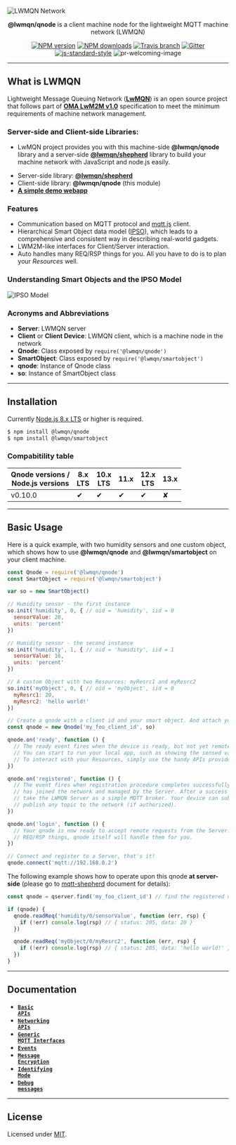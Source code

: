 ![LWMQN Network](https://raw.githubusercontent.com/lwmqn/qnode/master/docs/images/lwmqn.png)

<div align="center">

**@lwmqn/qnode** is a client machine node for the lightweight MQTT machine network (LWMQN)

[![NPM version](https://img.shields.io/npm/v/@lwmqn/qnode.svg?style=flat-square)](https://www.npmjs.com/package/@lwmqn/qnode)
[![NPM downloads](https://img.shields.io/npm/dm/@lwmqn/qnode.svg?style=flat-square)](https://www.npmjs.com/package/@lwmqn/qnode)
[![Travis branch](https://img.shields.io/travis/lwmqn/qnode/master.svg?maxAge=2592000&style=flat-square)](https://travis-ci.org/lwmqn/qnode)
[![Gitter](https://img.shields.io/gitter/room/lwmqn/Lobby.svg?style=flat-square)](https://gitter.im/lwmqn/Lobby)
[![js-standard-style](https://img.shields.io/badge/code%20style-standard-brightgreen.svg?style=flat-square)](http://standardjs.com/)
![pr-welcoming-image](https://img.shields.io/badge/PRs-welcome-brightgreen.svg?style=flat-square)

</div>

-------

## What is LWMQN

Lightweight Message Queuing Network ([**LwMQN**](http://lwmqn.github.io)) is an open source project that follows part of [**OMA LwM2M v1.0**](http://technical.openmobilealliance.org/Technical/technical-information/release-program/current-releases/oma-lightweightm2m-v1-0) specification to meet the minimum requirements of machine network management.

### Server-side and Client-side Libraries:
   - LwMQN project provides you with this machine-side **@lwmqn/qnode** library and a server-side [**@lwmqn/shepherd**](https://github.com/lwmqn/shepherd) library to build your machine network with JavaScript and node.js easily.

* Server-side library: [**@lwmqn/shepherd**](https://github.com/lwmqn/shepherd)
* Client-side library: **@lwmqn/qnode** (this module)
* [**A simple demo webapp**](https://github.com/lwmqn/demo)

### Features

* Communication based on MQTT protocol and [mqtt.js](https://www.npmjs.com/package/mqtt) client.
* Hierarchical Smart Object data model ([IPSO](http://www.ipso-alliance.org/)), which leads to a comprehensive and consistent way in describing real-world gadgets.
* LWM2M-like interfaces for Client/Server interaction.
* Auto handles many REQ/RSP things for you. All you have to do is to plan your _Resources_ well.

### Understanding Smart Objects and the IPSO Model

![IPSO Model](https://raw.githubusercontent.com/lwmqn/qnode/master/docs/images/ipso_model.png)

### Acronyms and Abbreviations

* **Server**: LWMQN server
* **Client** or **Client Device**: LWMQN client, which is a machine node in the network
* **Qnode**: Class exposed by `require('@lwmqn/qnode')`
* **SmartObject**: Class exposed by `require('@lwmqn/smartobject')`
* **qnode**: Instance of Qnode class
* **so**: Instance of SmartObject class

-------

## Installation

Currently [Node.js 8.x LTS](https://nodejs.org/en/about/releases/) or higher is required.

```bash
$ npm install @lwmqn/qnode
$ npm install @lwmqn/smartobject
```

### Compabitility table


| Qnode versions /<br>Node.js versions | 8.x<br>LTS | 10.x<br>LTS | 11.x | 12.x<br>LTS | 13.x |
|--------------------------------------|------------|-------------|------|-------------|------|
| v0.10.0 | ✔ | ✔ | ✔ | ✔ | ✘ |

-------

## Basic Usage


Here is a quick example, with two humidity sensors and one custom object, which shows how to use **@lwmqn/qnode** and **@lwmqn/smartobject** on your client machine.

```js
const Qnode = require('@lwmqn/qnode')
const SmartObject = require('@lwmqn/smartobject')

var so = new SmartObject()

// Humidity sensor - the first instance
so.init('humidity', 0, { // oid = 'humidity', iid = 0
  sensorValue: 20,
  units: 'percent'
})

// Humidity sensor - the second instance
so.init('humidity', 1, { // oid = 'humidity', iid = 1
  sensorValue: 16,
  units: 'percent'
})

// A custom Object with two Resources: myResrc1 and myResrc2
so.init('myObject', 0, { // oid = 'myObject', iid = 0
  myResrc1: 20,
  myResrc2: 'hello world!'
})

// Create a qnode with a client id and your smart object. And attach your 'ready' and 'registered' event listeners
const qnode = new Qnode('my_foo_client_id', so)

qnode.on('ready', function () {
  // The ready event fires when the device is ready, but not yet remotely register to a Server.
  // You can start to run your local app, such as showing the sensed value on an OLED monitor.
  // To interact with your Resources, simply use the handy APIs provided by SmartObject class.
})

qnode.on('registered', function () {
  // The event fires when registration procedure completes successfully, which means your device
  // has joined the network and managed by the Server. After a success of registration, you can
  // take the LWMQN Server as a simple MQTT broker. Your device can subscribe to any topic or
  // publish any topic to the network (if authorized).
})

qnode.on('login', function () {
  // Your qnode is now ready to accept remote requests from the Server. Don't worry about the
  // REQ/RSP things, qnode itself will handle them for you.
})

// Connect and register to a Server, that's it!
qnode.connect('mqtt://192.168.0.2')
```

The following example shows how to operate upon this qnode **at server-side** (please go to [mqtt-shepherd](https://github.com/lwmqn/shepherd/wiki#Major) document for details):

```js
const qnode = qserver.find('my_foo_client_id') // find the registered device by its client id

if (qnode) {
  qnode.readReq('humidity/0/sensorValue', function (err, rsp) {
    if (!err) console.log(rsp) // { status: 205, data: 20 }
  })

  qnode.readReq('myObject/0/myResrc2', function (err, rsp) {
    if (!err) console.log(rsp) // { status: 205, data: 'hello world!' }
  })
}
```

-------

## Documentation
* <a href="https://github.com/lwmqn/qnode/blob/master/docs/Basic-APIs.md"><code><b>Basic APIs</b></code></a>
* <a href="https://github.com/lwmqn/qnode/blob/master/docs/Networking-APIs.md"><code><b>Networking APIs</b></code></a>
* <a href="https://github.com/lwmqn/qnode/blob/master/docs/Generic-MQTT-Interfaces.md"><code><b>Generic MQTT Interfaces</b></code></a>
* <a href="https://github.com/lwmqn/qnode/blob/master/docs/Events.md"><code><b>Events</b></code></a>
* <a href="https://github.com/lwmqn/qnode/blob/master/docs/Message-Encryption.md"><code><b>Message Encryption</b></code></a>
* <a href="https://github.com/lwmqn/qnode/blob/master/docs/Identifying-Mode.md"><code><b>Identifying Mode</b></code></a>
* <a href="https://github.com/lwmqn/qnode/blob/master/docs/Debug-Messages.md"><code><b>Debug messages</b></code></a>

-------

## License

Licensed under [MIT](https://github.com/lwmqn/qnode/blob/master/LICENSE).


